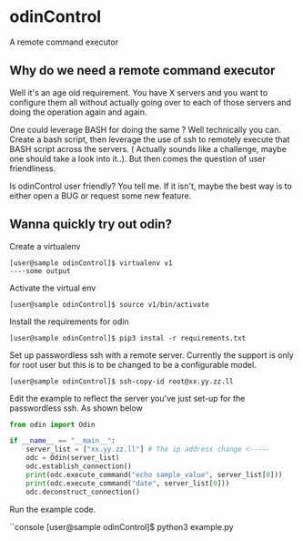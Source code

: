 # odinControl
A remote command executor

## Why do we need a remote command executor
Well it's an age old requirement. You have X servers and you want to configure them
all without actually going over to each of those servers and doing the operation 
again and again.

One could leverage BASH for doing the same ?
Well technically you can. Create a bash script, then leverage the use of ssh to
remotely execute that BASH script across the servers. ( Actually sounds like a 
challenge, maybe one should take a look into it..). But then comes the 
question of user friendliness.

Is odinControl user friendly?
You tell me. If it isn't, maybe the best way is to either open a BUG or request 
some new feature.

## Wanna quickly try out odin?

Create a virtualenv

```console
[user@sample odinControl]$ virtualenv v1
----some output
```

Activate the virtual env

```console
[user@sample odinControl]$ source v1/bin/activate
```

Install the requirements for odin

```console
[user@sample odinControl]$ pip3 instal -r requirements.txt
```

Set up passwordless ssh with a remote server. Currently the support is only
for root user but this is to be changed to be a configurable model.

```console
[user@sample odinControl]$ ssh-copy-id root@xx.yy.zz.ll
```

Edit the example to reflect the server you've just set-up for the passwordless
ssh. As shown below


```python
from odin import Odin

if __name__ == "__main__":
    server_list = ["xx.yy.zz.ll"] # The ip address change <-----
    odc = Odin(server_list)
    odc.establish_connection()
    print(odc.execute_command("echo sample_value", server_list[0]))
    print(odc.execute_command("date", server_list[0]))
    odc.deconstruct_connection()
```

Run the example code.

``console
[user@sample odinControl]$ python3 example.py
```
